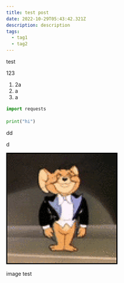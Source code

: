 ```yaml
---
title: test post
date: 2022-10-29T05:43:42.321Z
description: description
tags:
  - tag1
  - tag2
---
```

t﻿est

1﻿23

1. 2a
2. a﻿
3. a﻿

```python
import requests

print("hi")
```

d﻿d

d

![thanks](./gamsa.gif "title test")

i﻿mage test